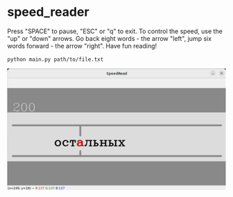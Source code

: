 # speed_reader
Press "SPACE" to pause, "ESC" or "q" to exit. To control the speed, use the "up" or "down" arrows. Go back eight words - the arrow "left", jump six words forward - the arrow "right". Have fun reading!
```
python main.py path/to/file.txt
```
![the reading process](cv2_window.png)
